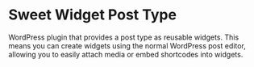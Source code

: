 # Sweet Widget Post Type

WordPress plugin that provides a post type as reusable widgets. This means you can create widgets using the normal WordPress post editor, allowing you to easily attach media or embed shortcodes into widgets.



